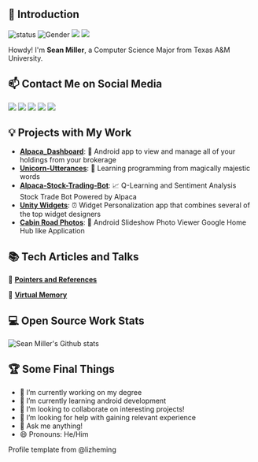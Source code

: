 ## 👋 Introduction

![status](https://img.shields.io/badge/status-up-brightgreen) ![Gender](https://img.shields.io/badge/gender-%F0%9F%A4%B5-lightgrey) ![](https://visitor-badge.glitch.me/badge?page_id=github.com/tamuseanmiller) [![](https://img.shields.io/badge/Check%20out%20my-Portfolio-red)](https://sean.millerfamily.tech/)

Howdy! I'm **Sean Miller**, a Computer Science Major from Texas A&M University. 

## 📫 Contact Me on Social Media

[![](https://img.shields.io/badge/Twitter-BeastoSean-blue)](https://twitter.com/BeastoSean) [![](https://img.shields.io/badge/LinkedIn-Sean%20Miller-informational)](https://www.linkedin.com/in/tamuseanmiller) [![](https://img.shields.io/badge/Instagram-be__defined-ff69b4)](https://www.instagram.com/be_defined/) [![](https://img.shields.io/badge/Email-sean%40millerfamily.tech-lightgrey)](mailto:i@imnerd.org) [![](https://img.shields.io/badge/Play%20Store-beDefined-important)](https://play.google.com/store/apps/dev?id=5481397734462305141&hl=en_US)

## 💡 Projects with My Work

- [**Alpaca_Dashboard**](https://github.com/tamuseanmiller/alpaca_dashboard): :money_with_wings: Android app to view and manage all of your holdings from your brokerage
- [**Unicorn-Utterances**](https://unicorn-utterances.com/unicorns/seanmiller): 🦄 Learning programming from magically majestic words
- [**Alpaca-Stock-Trading-Bot**](https://github.com/tamuseanmiller/alpaca-stock-trading-bot): :chart_with_upwards_trend: Q-Learning and Sentiment Analysis Stock Trade Bot Powered by Alpaca
- [**Unity Widgets**](https://play.google.com/store/apps/details?id=com.bedefined.unitywidgets&hl=en_US): :alarm_clock: Widget Personalization app that combines several of the top widget designers
- [**Cabin Road Photos**](https://github.com/tamuseanmiller/Cabin-Road-Photos): 🌲 Android Slideshow Photo Viewer Google Home Hub like Application

## 📚 Tech Articles and Talks 

📖 **[Pointers and References](https://unicorn-utterances.com/posts/pointers-and-references-cpp/)**

:memo: [**Virtual Memory**](https://unicorn-utterances.com/posts/virtual-memory-overview/)
 
## 💻 Open Source Work Stats


![Sean Miller's Github stats](https://github-readme-stats.vercel.app/api?username=tamuseanmiller&show_icons=true)

## :trophy: Some Final Things

- 🔭 I’m currently working on my degree
- 🌱 I’m currently learning android development
- 👯 I’m looking to collaborate on interesting projects!
- 🤔 I’m looking for help with gaining relevant experience
- 💬 Ask me anything!
- 😄 Pronouns: He/Him

Profile template from @lizheming
